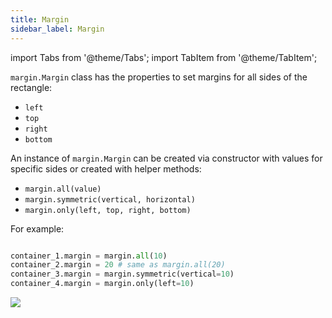 ```yaml
---
title: Margin
sidebar_label: Margin
---
```

import Tabs from '@theme/Tabs';
import TabItem from '@theme/TabItem';

`margin.Margin` class has the properties to set margins for all sides of the rectangle: 
* `left`
* `top`
* `right`
* `bottom`

An instance of `margin.Margin` can be created via constructor with values for specific sides or created with helper methods:

* `margin.all(value)`
* `margin.symmetric(vertical, horizontal)`
* `margin.only(left, top, right, bottom)`

For example:

```python

container_1.margin = margin.all(10)
container_2.margin = 20 # same as margin.all(20)
container_3.margin = margin.symmetric(vertical=10)
container_4.margin = margin.only(left=10)
```
<img src="/img/docs/controls/container/container-margin-diagram.png" className="screenshot-50" />